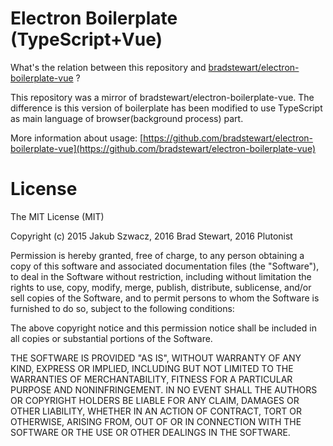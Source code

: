 Electron Boilerplate (TypeScript+Vue)
==============

What's the relation between this repository and [bradstewart/electron-boilerplate-vue](https://github.com/bradstewart/electron-boilerplate-vue) ?

This repository was a mirror of bradstewart/electron-boilerplate-vue. The difference is this version of boilerplate has been modified to use TypeScript as main language of browser(background process) part.

More information about usage: [https://github.com/bradstewart/electron-boilerplate-vue](https://github.com/bradstewart/electron-boilerplate-vue)

# License

The MIT License (MIT)

Copyright (c) 2015 Jakub Szwacz, 2016 Brad Stewart, 2016 Plutonist

Permission is hereby granted, free of charge, to any person obtaining a copy
of this software and associated documentation files (the "Software"), to deal
in the Software without restriction, including without limitation the rights
to use, copy, modify, merge, publish, distribute, sublicense, and/or sell
copies of the Software, and to permit persons to whom the Software is
furnished to do so, subject to the following conditions:

The above copyright notice and this permission notice shall be included in all
copies or substantial portions of the Software.

THE SOFTWARE IS PROVIDED "AS IS", WITHOUT WARRANTY OF ANY KIND, EXPRESS OR
IMPLIED, INCLUDING BUT NOT LIMITED TO THE WARRANTIES OF MERCHANTABILITY,
FITNESS FOR A PARTICULAR PURPOSE AND NONINFRINGEMENT. IN NO EVENT SHALL THE
AUTHORS OR COPYRIGHT HOLDERS BE LIABLE FOR ANY CLAIM, DAMAGES OR OTHER
LIABILITY, WHETHER IN AN ACTION OF CONTRACT, TORT OR OTHERWISE, ARISING FROM,
OUT OF OR IN CONNECTION WITH THE SOFTWARE OR THE USE OR OTHER DEALINGS IN THE
SOFTWARE.
